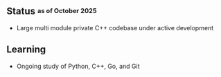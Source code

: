 ## Status <sup><sub>as of October 2025</sub></sup>

* Large multi module private C++ codebase under active development


## Learning

* Ongoing study of Python, C++, Go, and Git
